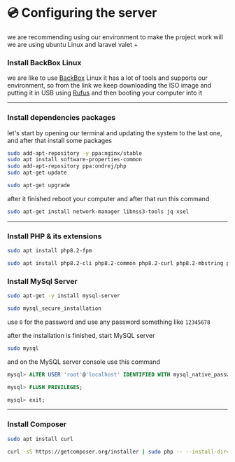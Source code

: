 # 💿 Configuring the server

we are recommending using our environment to make the project work will we are using ubuntu Linux and laravel valet +

### Install BackBox Linux

we are like to use [BackBox](https://www.backbox.org/download/) Linux it has a lot of tools and supports our environment, so from the link we keep downloading the ISO image and putting it in USB using [Rufus](https://rufus.ie/en/) and then booting your computer into it

***

### Install dependencies packages

let's start by opening our terminal and updating the system to the last one, and after that install some packages

```bash
sudo add-apt-repository -y ppa:nginx/stable
sudo apt install software-properties-common
sudo add-apt-repository ppa:ondrej/php
sudo apt-get update
```

```bash
sudo apt-get upgrade
```

after it finished reboot your computer and after that run this command

```bash
sudo apt-get install network-manager libnss3-tools jq xsel
```

***

### Install PHP & its extensions

```bash
sudo apt install php8.2-fpm
```

```bash
sudo apt install php8.2-cli php8.2-common php8.2-curl php8.2-mbstring php8.2-opcache php8.2-readline php8.2-xml php8.2-zip php8.2-mysql php8.2-gd
```

### Install MySql Server

```bash
sudo apt-get -y install mysql-server
```

```bash
sudo mysql_secure_installation
```

use `0` for the password and use any password something like `12345678`

after the installation is finished, start MySQL server

```bash
sudo mysql
```

and on the MySQL server console use this command

```sql
mysql> ALTER USER 'root'@'localhost' IDENTIFIED WITH mysql_native_password BY '12345678';
```

```sql
mysql> FLUSH PRIVILEGES;
```

```sql
mysql> exit;
```

***

### Install Composer

```bash
sudo apt install curl
```

```bash
curl -sS https://getcomposer.org/installer | sudo php -- --install-dir=/usr/local/bin --filename=composer
```


